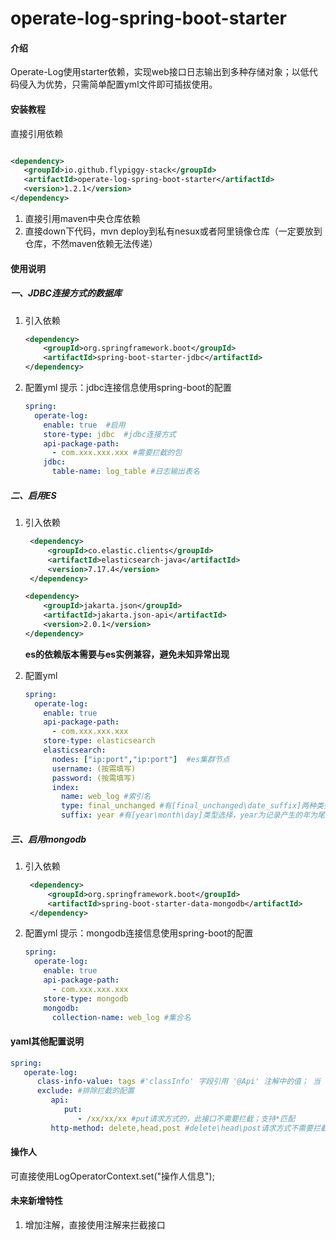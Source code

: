 # operate-log-spring-boot-starter

#### 介绍

Operate-Log使用starter依赖，实现web接口日志输出到多种存储对象；以低代码侵入为优势，只需简单配置yml文件即可插拔使用。

#### 安装教程

直接引用依赖

```xml

<dependency>
   <groupId>io.github.flypiggy-stack</groupId>
   <artifactId>operate-log-spring-boot-starter</artifactId>
   <version>1.2.1</version>
</dependency>
```

1. 直接引用maven中央仓库依赖
2. 直接down下代码，mvn deploy到私有nesux或者阿里镜像仓库（一定要放到仓库，不然maven依赖无法传递）

#### 使用说明

##### 一、JDBC连接方式的数据库

1. 引入依赖
   ```xml
   <dependency>
       <groupId>org.springframework.boot</groupId>
       <artifactId>spring-boot-starter-jdbc</artifactId>
   </dependency>
   ```

2. 配置yml
   提示：jdbc连接信息使用spring-boot的配置
    ```yaml
    spring:
      operate-log:
        enable: true  #启用
        store-type: jdbc  #jdbc连接方式
        api-package-path:
          - com.xxx.xxx.xxx #需要拦截的包
        jdbc:
          table-name: log_table #日志输出表名
    ```

##### 二、启用ES

1. 引入依赖
   ```xml
    <dependency>
        <groupId>co.elastic.clients</groupId>
        <artifactId>elasticsearch-java</artifactId>
        <version>7.17.4</version>
    </dependency>
   ```
   ```xml
   <dependency>
       <groupId>jakarta.json</groupId>
       <artifactId>jakarta.json-api</artifactId>
       <version>2.0.1</version>
   </dependency>  
   ```
   **es的依赖版本需要与es实例兼容，避免未知异常出现**

2. 配置yml
    ```yaml
    spring:
      operate-log:
        enable: true
        api-package-path:
          - com.xxx.xxx.xxx
        store-type: elasticsearch
        elasticsearch:
          nodes: ["ip:port","ip:port"]  #es集群节点
          username: (按需填写)
          password: (按需填写)
          index:
            name: web_log #索引名
            type: final_unchanged #有[final_unchanged\date_suffix]两种类型索引；final_unchanged是固定索引；date_suffix是索引名加上时间尾缀，具体时间尾缀由suffix类型确定
            suffix: year #有[year\month\day]类型选择，year为记录产生的年为尾缀，以此为例，索引为web_log_2022
    ```

##### 三、启用mongodb

1. 引入依赖
   ```xml
    <dependency>
        <groupId>org.springframework.boot</groupId>
        <artifactId>spring-boot-starter-data-mongodb</artifactId>
    </dependency>
   ```

2. 配置yml
   提示：mongodb连接信息使用spring-boot的配置
    ```yaml
    spring:
      operate-log:
        enable: true
        api-package-path:
          - com.xxx.xxx.xxx
        store-type: mongodb
        mongodb:
          collection-name: web_log #集合名
    ```

#### yaml其他配置说明

```yaml
spring:
   operate-log:
      class-info-value: tags #'classInfo' 字段引用 '@Api' 注解中的值； 当 'tags' 时，仅采用第一个参数；默认TAGS
      exclude: #排除拦截的配置
         api:
            put:
               - /xx/xx/xx #put请求方式的，此接口不需要拦截；支持*匹配
         http-method: delete,head,post #delete\head\post请求方式不需要拦截，数组形式
```

#### 操作人

可直接使用LogOperatorContext.set("操作人信息");

#### 未来新增特性

1. 增加注解，直接使用注解来拦截接口
